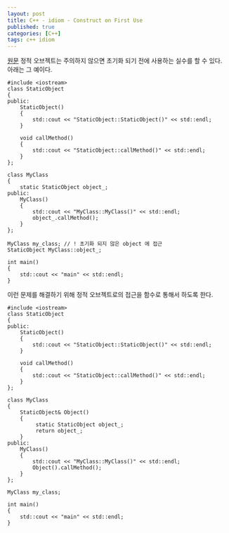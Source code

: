 ```yaml
---
layout: post
title: C++ - idiom - Construct on First Use
published: true
categories: [C++]
tags: c++ idiom
---
```

[원문](https://qiita.com/MoriokaReimen/items/c12cd791228254a95040)
정적 오브젝트는 주의하지 않으면 초기화 되기 전에 사용하는 실수를 할 수 있다. 아래는 그 예이다.  
    
```
#include <iostream>
class StaticObject
{
public:
    StaticObject()
    {
        std::cout << "StaticObject::StaticObject()" << std::endl;
    }

    void callMethod()
    {
        std::cout << "StaticObject::callMethod()" << std::endl;
    }
};

class MyClass
{
    static StaticObject object_;
public:
    MyClass()
    {
        std::cout << "MyClass::MyClass()" << std::endl;
        object_.callMethod();
    }
};

MyClass my_class; // ! 초기화 되지 않은 object 에 접근
StaticObject MyClass::object_;

int main()
{
    std::cout << "main" << std::endl;
}
```  
  
  
이런 문제를 해결하기 위해 정적 오브젝트로의 접근을 함수로 통해서 하도록 한다.  
  
```
#include <iostream>
class StaticObject
{
public:
    StaticObject()
    {
        std::cout << "StaticObject::StaticObject()" << std::endl;
    }

    void callMethod()
    {
        std::cout << "StaticObject::callMethod()" << std::endl;
    }
};

class MyClass
{
    StaticObject& Object()
    {
         static StaticObject object_;
         return object_;
    }
public:
    MyClass()
    {
        std::cout << "MyClass::MyClass()" << std::endl;
        Object().callMethod();
    }
};

MyClass my_class; 

int main()
{
    std::cout << "main" << std::endl;
}
```  
  